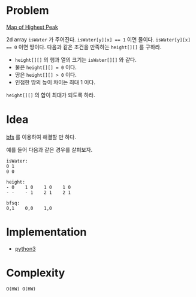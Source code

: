 # Problem

[Map of Highest Peak](https://leetcode.com/problems/map-of-highest-peak/)

2d array `isWater` 가 주어진다. `isWater[y][x] == 1` 이면
물이다. `isWater[y][x] == 0` 이면 땅이다. 다음과 같은 조건을 만족하는
`height[][]` 를 구하라.

* `height[][]` 의 행과 열의 크기는 `isWater[][]` 와 같다.
* 물은 `height[][] = 0` 이다.
* 땅은 `height[][] > 0` 이다. 
* 인접한 땅의 높이 차이는 최대 1 이다.

`height[][]` 의 합이 최대가 되도록 하라.

# Idea

[bfs](/fundamentals/graph/bfs/README.md) 를 이용하여 해결할 만 하다.

예를 들어 다음과 같은 경우를 살펴보자.

```
isWater:
0 1
0 0

height:
- 0    1 0    1 0    1 0
- -    - 1    2 1    2 1 

bfsq:
0,1    0,0    1,0
```

# Implementation

* [python3](a.py)

# Complexity

```
O(HW) O(HW)
```
